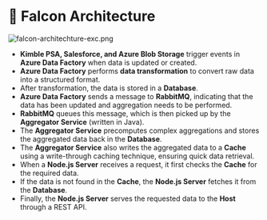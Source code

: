 # 🚀 Falcon Architecture


![falcon-architechture-exc.png](https://prod-files-secure.s3.us-west-2.amazonaws.com/2218d451-9074-449a-9e14-4ae157871206/1c5c9930-f6f6-4a85-9a15-81a64569ec14/falcon-architechture-exc.png?X-Amz-Algorithm=AWS4-HMAC-SHA256&X-Amz-Content-Sha256=UNSIGNED-PAYLOAD&X-Amz-Credential=ASIAZI2LB466QFZ6DDKG%2F20250218%2Fus-west-2%2Fs3%2Faws4_request&X-Amz-Date=20250218T004959Z&X-Amz-Expires=3600&X-Amz-Security-Token=IQoJb3JpZ2luX2VjEFkaCXVzLXdlc3QtMiJIMEYCIQCCPImSH0S2aUXyJp5vqbOBtdjTXF4rwxE3AC8XWnb97QIhALM41MuD9SIwp2ZAicTQRetNkfUBFR8BXYd48N%2FSJ7dDKogECIH%2F%2F%2F%2F%2F%2F%2F%2F%2F%2FwEQABoMNjM3NDIzMTgzODA1IgyNWtrSvjRIGFt4mSsq3AOgiq91HmqRuQGHsXm8Kn4AUG56tXHBZXi41mZzLkaeuGEfgY8AU7iZuMZS2Nf7ttEXFNnA2BXSFtj%2BTERayMhAWe0b0yKVljUGGvmvR0wBBTCh5BO3OUOc7n8qlryETsmO5s%2BWLjAudMn7fwq1xuhFsKV57a%2Bjy7CEIu0PPCtbDiJQGJnDzLGCeJ3GjbBtOLfZWPEGbJn2jyXin33RXb%2B7buk3IQo6qT452LGVanDRSY%2FZu%2FmIfhUB%2B7IFf3fJtK7pHsLgGDOse4qIO5U8HDT7Kauj%2F7E6RYlUxrKauspgzpMBSryWTVJGqwqJPwt1KxpLt6%2FamtL6GUBvGoc%2FPIOcdbP315zeRfWNkmYtbrzOjqCnZMVfBQDDGrSYh4lM%2FFFjQSXqBlsDX1M48f8EUUVd68rKGqF0FzXo1uZb6hxCEPMFum1RHWVjaYfjeD9ihTIh89pphuKuonnpGyYO3h5NN0UoY%2BSmV9Z0vHXPxBnpkofWVZYVjH2lQd5Tr%2BBkk3EqAS%2BK%2BHxSKP66ABaS2Vpmozwv5zit540XXUFXNAbuM%2B%2F%2BIgY9xuXlVFWL0VZjCAbFZpat%2FLEfXMraufrdra9F5VkOxRG3t%2FK5Hz4uN5dp3g1unsWsAHzzB2ktSzDPpM%2B9BjqkAcnIdM2lYrzvwOQ8yG3emi3WmkVvYVyQvmFcWTdUT%2FhnlGDEfQfLT%2BEZbkeipYkUZzZyKhDIAbF1c3HHzq7YYOIlsidn1%2BxeIsqdrDWPFZnBN8X3dXzYmJy7JrFAaVLmgtI2%2FzbdS1m3XtHxHGRB4Hhm3AJTW0Ves7r1yL9MLUSzNHJgcljM9I85MaunDwW8QNjvlA8vFqrr3fNyVd4SKgotrsrc&X-Amz-Signature=f530b571b08131176de9760db294dffa2b0fe98271534a141f57a83e50105707&X-Amz-SignedHeaders=host&x-id=GetObject)

- **Kimble PSA, Salesforce, and Azure Blob Storage** trigger events in **Azure Data Factory** when data is updated or created.
- **Azure Data Factory** performs **data transformation** to convert raw data into a structured format.
- After transformation, the data is stored in a **Database**.
- **Azure Data Factory** sends a message to **RabbitMQ**, indicating that the data has been updated and aggregation needs to be performed.
- **RabbitMQ** queues this message, which is then picked up by the **Aggregator Service** (written in Java).
- The **Aggregator Service** precomputes complex aggregations and stores the aggregated data back in the **Database**.
- The **Aggregator Service** also writes the aggregated data to a **Cache** using a write-through caching technique, ensuring quick data retrieval.
- When a **Node.js Server** receives a request, it first checks the **Cache** for the required data.
- If the data is not found in the **Cache**, the **Node.js Server** fetches it from the **Database**.
- Finally, the **Node.js Server** serves the requested data to the **Host** through a REST API.
